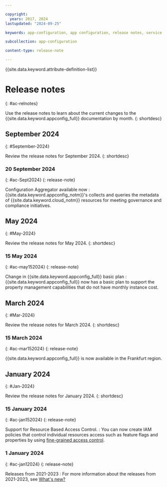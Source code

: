 ```yaml
---

copyright:
  years: 2017, 2024
lastupdated: "2024-09-25"

keywords: app-configuration, app configuration, release notes, service updates, service bulletin

subcollection: app-configuration

content-type: release-note

---
```


{{site.data.keyword.attribute-definition-list}}

# Release notes
{: #ac-relnotes}

Use the release notes to learn about the current changes to the {{site.data.keyword.appconfig_full}} documentation by month.
{: shortdesc}

## September 2024
{: #September-2024}

Review the release notes for September 2024.
{: shortdesc}

### 20 September 2024
{: #ac-Sept2024}
{: release-note}

Configuration Aggregator available now
:   {{site.data.keyword.appconfig_notm}}'s collects and queries the metadata of {{site.data.keyword.cloud_notm}} resources for meeting governance and compliance initiatives.

## May 2024
{: #May-2024}

Review the release notes for May 2024.
{: shortdesc}

### 15 May 2024
{: #ac-may152024}
{: release-note}

Change in {{site.data.keyword.appconfig_full}} basic plan
:   {{site.data.keyword.appconfig_full}} now has a basic plan to support the property management capabilities that do not have monthly instance cost.



## March 2024
{: #Mar-2024}

Review the release notes for March 2024.
{: shortdesc}

### 15 March 2024
{: #ac-mar152024}
{: release-note}

{{site.data.keyword.appconfig_full}} is now available in the Frankfurt region.

## January 2024
{: #Jan-2024}

Review the release notes for January 2024.
{: shortdesc}

### 15 January 2024
{: #ac-jan152024}
{: release-note}

Support for Resource Based Access Control.
:   You can now create IAM policies that control individual resources access such as feature flags and properties by using [fine-grained access control](/docs/app-configuration?topic=app-configuration-ac-service-access-management).

### 1 January 2024
{: #ac-jan12024}
{: release-note}

Releases from 2021-2023
:   For more information about the releases from 2021-2023, see [What's new?](/docs/app-configuration?topic=app-configuration-releases-notes#Sep-2023)

